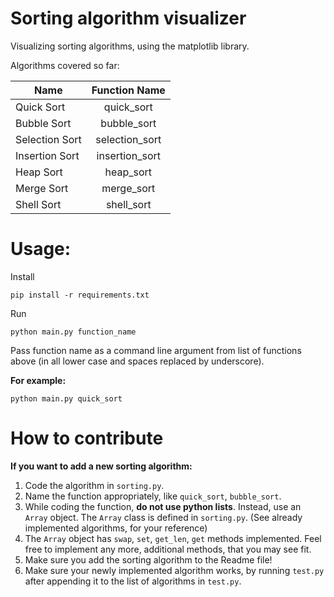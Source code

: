 # Sorting algorithm visualizer

Visualizing sorting algorithms, using the matplotlib library.

Algorithms covered so far:

| Name           | Function Name  |
| -------------- | :------------: |
| Quick Sort     |   quick_sort   |
| Bubble Sort    |  bubble_sort   |
| Selection Sort | selection_sort |
| Insertion Sort | insertion_sort |
| Heap Sort      |   heap_sort    |
| Merge Sort     |   merge_sort   |
| Shell Sort     |   shell_sort   |

# Usage:

Install

`pip install -r requirements.txt`

Run

`python main.py function_name`

Pass function name as a command line argument from list of functions above
(in all lower case and spaces replaced by underscore).

**For example:**

`python main.py quick_sort`

# How to contribute

**If you want to add a new sorting algorithm:**

1. Code the algorithm in `sorting.py`.
2. Name the function appropriately, like `quick_sort`, `bubble_sort`.
3. While coding the function, **do not use python lists**. Instead, use an `Array` object. The `Array` class is defined in `sorting.py`. (See already implemented algorithms, for your reference)
4. The `Array` object has `swap`, `set`, `get_len`, `get` methods implemented. Feel free to implement any more, additional methods, that you may see fit.
5. Make sure you add the sorting algorithm to the Readme file!
6. Make sure your newly implemented algorithm works, by running `test.py` after appending it to the list of algorithms in `test.py`.
